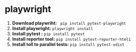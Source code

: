 # playwright

1.  **Download playwriht:**    ` pip install pytest-playwright`
2. **Install playwright:**     `playwright install`
3. **Install pytest :**      `pip install pytest`
4. **Install reporter tool:**  `pip install pytest-reporter-html1`
5. **Install toll to parallel tests:**  `pip install pytest-xdist`
